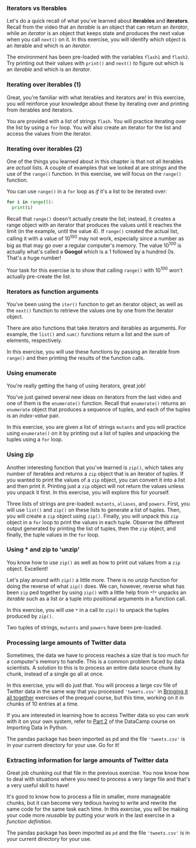 ### Iterators vs Iterables
Let's do a quick recall of what you've learned about **iterables** and **iterators**. Recall from the video that an *iterable* is an object that can return an *iterator*, while an *iterator* is an object that keeps state and produces the next value when you call `next()` on it. In this exercise, you will identify which object is an iterable and which is an *iterator*.

The environment has been pre-loaded with the variables `flash1` and `flash2`. Try printing out their values with `print()` and `next()` to figure out which is an *iterable* and which is an *iterator*.

### Iterating over iterables (1)
Great, you're familiar with what iterables and iterators are! In this exercise, you will reinforce your knowledge about these by iterating over and printing from iterables and iterators.

You are provided with a list of strings `flash`. You will practice iterating over the list by using a `for` loop. You will also create an iterator for the list and access the values from the iterator.

### Iterating over iterables (2)
One of the things you learned about in this chapter is that not all iterables are *actual* lists. A couple of examples that we looked at are *strings* and the use of the `range()` function. In this exercise, we will focus on the `range()` function.

You can use `range()` in a `for` loop as *if* it's a list to be iterated over:

```python
for i in range(5):
  print(i)
```

Recall that `range()` doesn't actually create the list; instead, it creates a range object with an iterator that produces the values until it reaches the limit (in the example, until the value 4). If `range()` created the actual list, calling it with a value of 10<sup>100</sup> may not work, especially since a number as big as that may go over a regular computer's memory. The value 10<sup>100</sup> is actually what's called a **Googol** which is a 1 followed by a hundred 0s. That's a huge number!

Your task for this exercise is to show that calling `range()` with 10<sup>100</sup> won't actually pre-create the list.

### Iterators as function arguments
You've been using the `iter()` function to get an iterator object, as well as the `next()` function to retrieve the values one by one from the iterator object.

There are also functions that take iterators and iterables as arguments. For example, the `list()` and `sum()` functions return a list and the sum of elements, respectively.

In this exercise, you will use these functions by passing an iterable from `range()` and then printing the results of the function calls.

### Using enumerate
You're really getting the hang of using iterators, great job!

You've just gained several new ideas on iterators from the last video and one of them is the `enumerate()` function. Recall that `enumerate()` returns an `enumerate` object that produces a sequence of tuples, and each of the tuples is an *index*-*value* pair.

In this exercise, you are given a list of strings `mutants` and you will practice using `enumerate()` on it by printing out a list of tuples and unpacking the tuples using a `for` loop.

### Using zip
Another interesting function that you've learned is `zip()`, which takes any number of iterables and returns a `zip` object that is an iterator of tuples. If you wanted to print the values of a `zip` object, you can convert it into a list and then print it. Printing just a `zip` object will not return the values unless you unpack it first. In this exercise, you will explore this for yourself.

Three lists of strings are pre-loaded: `mutants`, `aliases`, and `powers`. First, you will use `list()` and `zip()` on these lists to generate a list of tuples. Then, you will create a `zip` object using `zip()`. Finally, you will unpack this `zip` object in a `for` loop to print the values in each tuple. Observe the different output generated by printing the list of tuples, then the `zip` object, and finally, the tuple values in the `for` loop.

### Using * and zip to 'unzip'
You know how to use `zip()` as well as how to print out values from a `zip` object. Excellent!

Let's play around with `zip()` a little more. There is no *unzip* function for doing the reverse of what `zip()` does. We can, however, reverse what has been `zip` ped together by using `zip()` with a little help from `*`!`*` unpacks an *iterable* such as a list or a tuple into positional arguments in a function call.

In this exercise, you will use `*` in a call to `zip()` to unpack the tuples produced by `zip()`.

Two tuples of strings, `mutants` and `powers` have been pre-loaded.

### Processing large amounts of Twitter data
Sometimes, the data we have to process reaches a size that is too much for a computer's memory to handle. This is a common problem faced by data scientists. A solution to this is to process an entire data source chunk by chunk, instead of a single go all at once.

In this exercise, you will do just that. You will process a large csv file of Twitter data in the same way that you processed `'tweets.csv'` in [Bringing it all together]() exercises of the prequel course, but this time, working on it in chunks of 10 entries at a time.

If you are interested in learning how to access Twitter data so you can work with it on your own system, refer to [Part 2]() of the DataCamp course on Importing Data in Python.

The pandas package has been imported as pd and the file `'tweets.csv'` is in your current directory for your use. Go for it!

### Extracting information for large amounts of Twitter data
Great job chunking out that file in the previous exercise. You now know how to deal with situations where you need to process a very large file and that's a very useful skill to have!

It's good to know how to process a file in smaller, more manageable chunks, but it can become very tedious having to write and rewrite the same code for the same task each time. In this exercise, you will be making your code more *reusable* by putting your work in the last exercise in a *function definition*.

The pandas package has been imported as `pd` and the file `'tweets.csv'` is in your current directory for your use.
